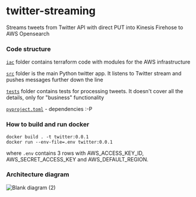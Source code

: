 # twitter-streaming
Streams tweets from Twitter API with direct PUT into Kinesis Firehose to AWS Opensearch

### Code structure

[`iac`](iac) folder contains terraform code with modules for the AWS infrastructure

[`src`](src) folder is the main Python twitter app. It listens to Twitter stream and pushes messages further down the line

[`tests`](tests) folder contains tests for processing tweets. It doesn't cover all the details, only for "business" functionality

[`pyproject.toml`](pyproject.toml) - dependencies :-P


### How to build and run docker

```
docker build . -t twitter:0.0.1
docker run --env-file=.env twitter:0.0.1
```

where `.env` contains 3 rows with AWS_ACCESS_KEY_ID, AWS_SECRET_ACCESS_KEY and AWS_DEFAULT_REGION.


### Architecture diagram



![Blank diagram (2)](https://user-images.githubusercontent.com/28845768/182336499-6996e2d6-4d8a-44b6-bf0f-d741581aca66.png)
